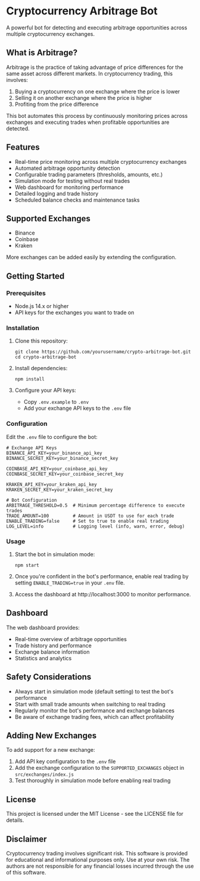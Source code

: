 # Cryptocurrency Arbitrage Bot

A powerful bot for detecting and executing arbitrage opportunities across multiple cryptocurrency exchanges.

## What is Arbitrage?

Arbitrage is the practice of taking advantage of price differences for the same asset across different markets. In cryptocurrency trading, this involves:

1. Buying a cryptocurrency on one exchange where the price is lower
2. Selling it on another exchange where the price is higher
3. Profiting from the price difference

This bot automates this process by continuously monitoring prices across exchanges and executing trades when profitable opportunities are detected.

## Features

- Real-time price monitoring across multiple cryptocurrency exchanges
- Automated arbitrage opportunity detection
- Configurable trading parameters (thresholds, amounts, etc.)
- Simulation mode for testing without real trades
- Web dashboard for monitoring performance
- Detailed logging and trade history
- Scheduled balance checks and maintenance tasks

## Supported Exchanges

- Binance
- Coinbase
- Kraken

More exchanges can be added easily by extending the configuration.

## Getting Started

### Prerequisites

- Node.js 14.x or higher
- API keys for the exchanges you want to trade on

### Installation

1. Clone this repository:
   ```
   git clone https://github.com/yourusername/crypto-arbitrage-bot.git
   cd crypto-arbitrage-bot
   ```

2. Install dependencies:
   ```
   npm install
   ```

3. Configure your API keys:
   - Copy `.env.example` to `.env`
   - Add your exchange API keys to the `.env` file

### Configuration

Edit the `.env` file to configure the bot:

```
# Exchange API Keys
BINANCE_API_KEY=your_binance_api_key
BINANCE_SECRET_KEY=your_binance_secret_key

COINBASE_API_KEY=your_coinbase_api_key
COINBASE_SECRET_KEY=your_coinbase_secret_key

KRAKEN_API_KEY=your_kraken_api_key
KRAKEN_SECRET_KEY=your_kraken_secret_key

# Bot Configuration
ARBITRAGE_THRESHOLD=0.5  # Minimum percentage difference to execute trades
TRADE_AMOUNT=100         # Amount in USDT to use for each trade
ENABLE_TRADING=false     # Set to true to enable real trading
LOG_LEVEL=info           # Logging level (info, warn, error, debug)
```

### Usage

1. Start the bot in simulation mode:
   ```
   npm start
   ```

2. Once you're confident in the bot's performance, enable real trading by setting `ENABLE_TRADING=true` in your `.env` file.

3. Access the dashboard at http://localhost:3000 to monitor performance.

## Dashboard

The web dashboard provides:

- Real-time overview of arbitrage opportunities
- Trade history and performance
- Exchange balance information
- Statistics and analytics

## Safety Considerations

- Always start in simulation mode (default setting) to test the bot's performance
- Start with small trade amounts when switching to real trading
- Regularly monitor the bot's performance and exchange balances
- Be aware of exchange trading fees, which can affect profitability

## Adding New Exchanges

To add support for a new exchange:

1. Add API key configuration to the `.env` file
2. Add the exchange configuration to the `SUPPORTED_EXCHANGES` object in `src/exchanges/index.js`
3. Test thoroughly in simulation mode before enabling real trading

## License

This project is licensed under the MIT License - see the LICENSE file for details.

## Disclaimer

Cryptocurrency trading involves significant risk. This software is provided for educational and informational purposes only. Use at your own risk. The authors are not responsible for any financial losses incurred through the use of this software. 